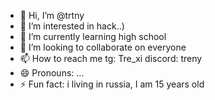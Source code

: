 - 👋 Hi, I’m @trtny
- 👀 I’m interested in hack..)
- 🌱 I’m currently learning high school
- 💞️ I’m looking to collaborate on everyone
- 📫 How to reach me tg: Tre_xi
  discord: treny
- 😄 Pronouns: ...
- ⚡ Fun fact: i living in russia, I am 15 years old

<!---
trtny/trtny is a ✨ special ✨ repository because its `README.md` (this file) appears on your GitHub profile.
You can click the Preview link to take a look at your changes.
--->
